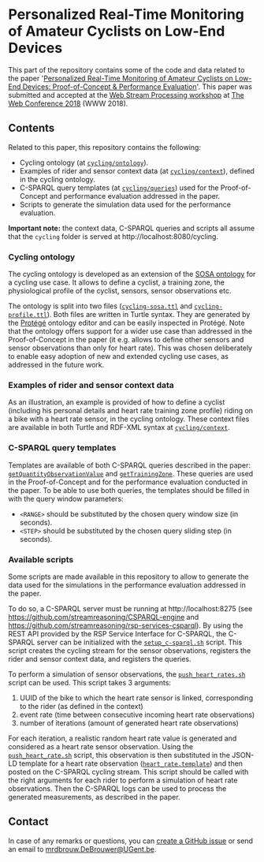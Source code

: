 # Personalized Real-Time Monitoring of Amateur Cyclists on Low-End Devices

This part of the repository contains some of the code and data related to the paper '[Personalized Real-Time Monitoring of Amateur Cyclists on Low-End Devices: Proof-of-Concept & Performance Evaluation](https://dl.acm.org/citation.cfm?doid=3184558.3191648)'. This paper was submitted and accepted at the [Web Stream Processing workshop](http://www.webstreams.eu/wsp/2018/) at [The Web Conference 2018](https://www2018.thewebconf.org/) (WWW 2018).

## Contents

Related to this paper, this repository contains the following:
 - Cycling ontology (at [`cycling/ontology`](cycling/ontology)).
 - Examples of rider and sensor context data (at [`cycling/context`](cycling/context)), defined in the cycling ontology.
 - C-SPARQL query templates (at [`cycling/queries`](cycling/queries)) used for the Proof-of-Concept and performance evaluation addressed in the paper.
 - Scripts to generate the simulation data used for the performance evaluation.
 
**Important note:** the context data, C-SPARQL queries and scripts all assume that the `cycling` folder is served at http://localhost:8080/cycling.
 
### Cycling ontology
 
The cycling ontology is developed as an extension of the [SOSA ontology](http://www.w3.org/ns/sosa) for a cycling use case. It allows to define a cyclist, a training zone, the physiological profile of the cyclist, sensors, sensor observations etc.

The ontology is split into two files ([`cycling-sosa.ttl`](cycling/ontology/cycling-sosa.ttl) and [`cycling-profile.ttl`](cycling/ontology/cycling-profile.ttl)). Both files are written in Turtle syntax. They are generated by the [Protégé](https://protege.stanford.edu/) ontology editor and can be easily inspected in Protégé. Note that the ontology offers support for a wider use case than addressed in the Proof-of-Concept in the paper (it e.g. allows to define other sensors and sensor observations than only for heart rate). This was chosen deliberately to enable easy adoption of new and extended cycling use cases, as addressed in the future work.

### Examples of rider and sensor context data

As an illustration, an example is provided of how to define a cyclist (including his personal details and heart rate training zone profile) riding on a bike with a heart rate sensor, in the cycling ontology. These context files are available in both Turtle and RDF-XML syntax at [`cycling/context`](cycling/context).

### C-SPARQL query templates

Templates are available of both C-SPARQL queries described in the paper: [`getQuantityObservationValue`](cycling/queries/getQuantityObservationValue_template.txt) and [`getTrainingZone`](cycling/queries/getTrainingZone_template.txt). These queries are used in the Proof-of-Concept and for the performance evaluation conducted in the paper. To be able to use both queries, the templates should be filled in with the query window parameters:
 - `<RANGE>` should be substituted by the chosen query window size (in seconds).
 - `<STEP>` should be substituted by the chosen query sliding step (in seconds).
 
### Available scripts

Some scripts are made available in this repository to allow to generate the data used for the simulations in the performance evaluation addressed in the paper.

To do so, a C-SPARQL server must be running at http://localhost:8275 (see https://github.com/streamreasoning/CSPARQL-engine and https://github.com/streamreasoning/rsp-services-csparql). By using the REST API provided by the RSP Service Interface for C-SPARQL, the C-SPARQL server can be initialized with the [`setup_c-sparql.sh`](setup_c-sparql.sh) script. This script creates the cycling stream for the sensor observations, registers the rider and sensor context data, and registers the queries.

To perform a simulation of sensor observations, the [`push_heart_rates.sh`](push_heart_rates.sh) script can be used. This script takes 3 arguments:

1. UUID of the bike to which the heart rate sensor is linked, corresponding to the rider (as defined in the context)
2. event rate (time between consecutive incoming heart rate observations)
3. number of iterations (amount of generated heart rate observations)

For each iteration, a realistic random heart rate value is generated and considered as a heart rate sensor observation. Using the [`push_heart_rate.sh`](push_heart_rate.sh) script, this observation is then substituted in the JSON-LD template for a heart rate observation ([`heart_rate.template`](heart_rate.template)) and then posted on the C-SPARQL cycling stream. This script should be called with the right arguments for each rider to perform a simulation of heart rate observations. Then the C-SPARQL logs can be used to process the generated measurements, as described in the paper.
 
## Contact
 
In case of any remarks or questions, you can [create a GitHub issue](../../../issues/new) or send an email to mrdbrouw.DeBrouwer@UGent.be.
